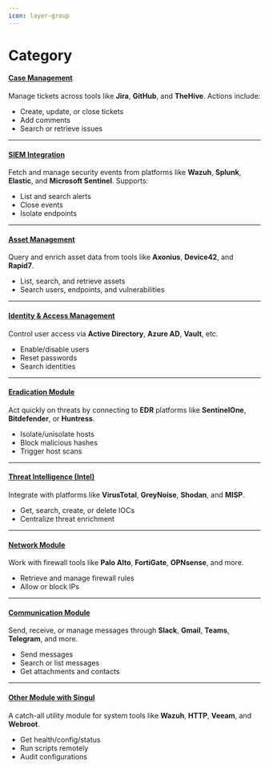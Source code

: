 ```yaml
---
icon: layer-group
---
```


# Category



#### [Case Management](case-management.md)

Manage tickets across tools like **Jira**, **GitHub**, and **TheHive**. Actions include:

* Create, update, or close tickets
* Add comments
* Search or retrieve issues

***

#### [SIEM Integration](siem-integration.md)

Fetch and manage security events from platforms like **Wazuh**, **Splunk**, **Elastic**, and **Microsoft Sentinel**. Supports:

* List and search alerts
* Close events
* Isolate endpoints

***

#### [Asset Management](asset-management.md)

Query and enrich asset data from tools like **Axonius**, **Device42**, and **Rapid7**.

* List, search, and retrieve assets
* Search users, endpoints, and vulnerabilities

***

#### [Identity & Access Management](identity-and-access-management.md)

Control user access via **Active Directory**, **Azure AD**, **Vault**, etc.

* Enable/disable users
* Reset passwords
* Search identities

***

#### [Eradication Module](eradication-module.md)

Act quickly on threats by connecting to **EDR** platforms like **SentinelOne**, **Bitdefender**, or **Huntress**.

* Isolate/unisolate hosts
* Block malicious hashes
* Trigger host scans

***

#### [Threat Intelligence (Intel)](threat-intelligence-intel.md)

Integrate with platforms like **VirusTotal**, **GreyNoise**, **Shodan**, and **MISP**.

* Get, search, create, or delete IOCs
* Centralize threat enrichment

***

#### [Network Module](network-module.md)

Work with firewall tools like **Palo Alto**, **FortiGate**, **OPNsense**, and more.

* Retrieve and manage firewall rules
* Allow or block IPs

***

#### [Communication Module](communication-module.md)

Send, receive, or manage messages through **Slack**, **Gmail**, **Teams**, **Telegram**, and more.

* Send messages
* Search or list messages
* Get attachments and contacts

***

#### [Other Module with Singul](other-module.md)

A catch-all utility module for system tools like **Wazuh**, **HTTP**, **Veeam**, and **Webroot**.

* Get health/config/status
* Run scripts remotely
* Audit configurations

